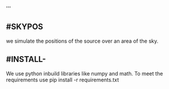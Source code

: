 '''


#SKYPOS
-------
we simulate the positions of the source over an area of the sky.


#INSTALL-
--------
We use python inbuild libraries like numpy and math. To meet the requirements use pip install -r requirements.txt




